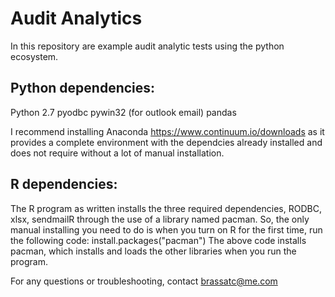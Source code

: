 # Audit Analytics

In this repository are example audit analytic tests using the python ecosystem. 

## Python dependencies: 

Python 2.7
pyodbc
pywin32 (for outlook email)
pandas

I recommend installing Anaconda https://www.continuum.io/downloads as it provides a complete environment with the dependcies already installed and does not require without a lot of manual installation.

## R dependencies:

The R program as written installs the three required dependencies, RODBC, xlsx, sendmailR through the use of a library named pacman. So, the only manual installing you need to do is when you turn on R for the first time, run the following code:
install.packages("pacman")
The above code installs pacman, which installs and loads the other libraries when you run the program. 

For any questions or troubleshooting, contact brassatc@me.com


